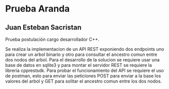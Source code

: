 # Prueba Aranda 
## Juan Esteban Sacristan
Prueba postulación cargo desarrollador C++.

Se realiza la implementacion de un API REST exponiendo dos endpoints uno para crear un arbol binario y otro para consultar el ancestro comun entre dos nodos 
del arbol. Para el desarrollo de la solucion se requiere usar una base de datos en sqlite3 y para montar el servidor REST se requiere la libreria cpprestsdk.
Para probar el funcionamiento del API se requiere el uso de postman, esto para enviar las peticiones POST para enviar a la base los valores del arbol y GET para 
solitar el ancestro comun entre los dos nodos. 

